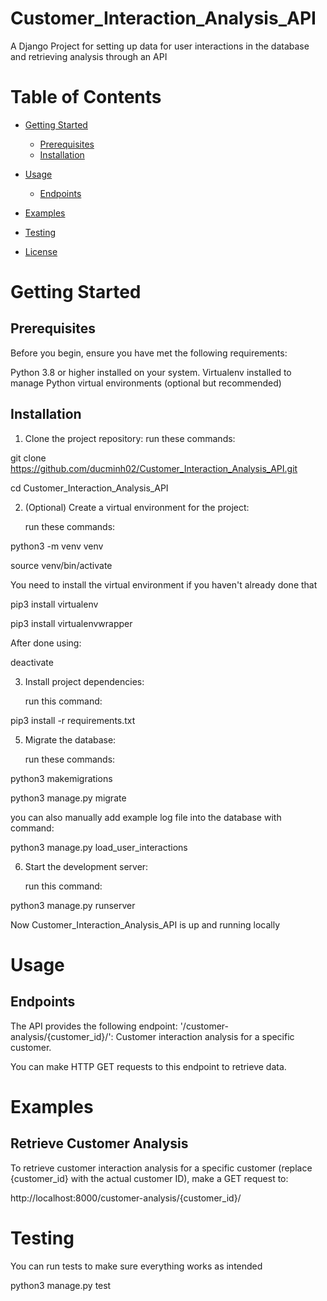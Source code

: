 # Customer_Interaction_Analysis_API
A Django Project for setting up data for user interactions in the database and retrieving analysis through an API

# Table of Contents

- [Getting Started](#getting-started)
  - [Prerequisites](#prerequisites)
  - [Installation](#installation)
    
- [Usage](#usage)
  - [Endpoints](#endpoints)
    
- [Examples](#examples)

- [Testing](#testing)
  
- [License](#license)

# Getting Started

## Prerequisites

Before you begin, ensure you have met the following requirements:

Python 3.8 or higher installed on your system.
Virtualenv installed to manage Python virtual environments (optional but recommended)

## Installation
1. Clone the project repository:
   run these commands:

git clone https://github.com/ducminh02/Customer_Interaction_Analysis_API.git

cd Customer_Interaction_Analysis_API

  
2. (Optional) Create a virtual environment for the project:

   run these commands:

python3 -m venv venv

source venv/bin/activate

You need to install the virtual environment if you haven't already done that

pip3 install virtualenv

pip3 install virtualenvwrapper

After done using:

deactivate


3. Install project dependencies:

   run this command:

pip3 install -r requirements.txt



5. Migrate the database:

   run these commands:

python3 makemigrations

python3 manage.py migrate


you can also manually add example log file into the database with command:

python3 manage.py load_user_interactions


6. Start the development server:

   run this command:

python3 manage.py runserver



Now Customer_Interaction_Analysis_API is up and running locally

# Usage


## Endpoints
The API provides the following endpoint:
'/customer-analysis/{customer_id}/': Customer interaction analysis for a specific customer.

You can make HTTP GET requests to this endpoint to retrieve data.

# Examples


## Retrieve Customer Analysis


To retrieve customer interaction analysis for a specific customer (replace {customer_id} with the actual customer ID), make a GET request to:

http://localhost:8000/customer-analysis/{customer_id}/

# Testing
You can run tests to make sure everything works as intended


python3 manage.py test











